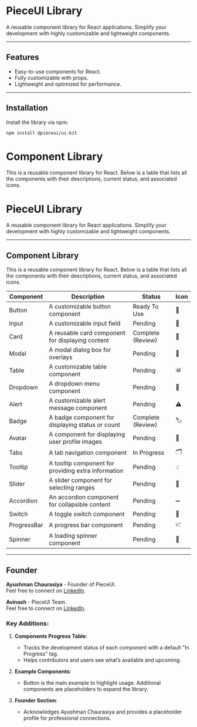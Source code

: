 # PieceUI Library

A reusable component library for React applications. Simplify your development with highly customizable and lightweight components.

---

## Features

- Easy-to-use components for React.
- Fully customizable with props.
- Lightweight and optimized for performance.

---

## Installation

Install the library via npm:

```bash
npm install @pieceui/ui-kit

```

# Component Library

This is a reusable component library for React. Below is a table that lists all the components with their descriptions, current status, and associated icons.

# PieceUI Library

A reusable component library for React applications. Simplify your development with highly customizable and lightweight components.

---
## Component Library

This is a reusable component library for React. Below is a table that lists all the components with their descriptions, current status, and associated icons.

| Component     | Description                                               | Status       | Icon        |
|---------------|-----------------------------------------------------------|--------------|-------------|
| Button        | A customizable button component                           | Ready To Use  | 🔘           |
| Input         | A customizable input field                                | Pending      | 📝           |
| Card          | A reusable card component for displaying content          | Complete (Review)  | 📄           |
| Modal         | A modal dialog box for overlays                           | Pending      | 🛑           |
| Table         | A customizable table component                            | Pending      | 📊           |
| Dropdown      | A dropdown menu component                                 | Pending      | 🔽           |
| Alert         | A customizable alert message component                    | Pending      | ⚠️           |
| Badge         | A badge component for displaying status or count          | Complete (Review)      | 🏷️           |
| Avatar        | A component for displaying user profile images            | Pending      | 👤           |
| Tabs          | A tab navigation component                                | In Progress      | 🗂️           |
| Tooltip       | A tooltip component for providing extra information       | Pending      | 💡           |
| Slider        | A slider component for selecting ranges                   | Pending      | 📏           |
| Accordion     | An accordion component for collapsible content            | Pending      | ➖           |
| Switch        | A toggle switch component                                 | Pending      | 🔲           |
| ProgressBar   | A progress bar component                                  | Pending      | 📈           |
| Spinner       | A loading spinner component                               | Pending      | 🔄           |

---

## Founder

**Ayushman Chaurasiya** - Founder of PieceUI.  
Feel free to connect on [LinkedIn](https://in.linkedin.com/in/ayushman-chaurasiya-4983121b6).


**Avinash** - PieceUI Team.  
Feel free to connect on [LinkedIn](https://in.linkedin.com/).


### Key Additions:

1. **Components Progress Table**:
   - Tracks the development status of each component with a default "In Progress" tag.
   - Helps contributors and users see what’s available and upcoming.

2. **Example Components**:
   - Button is the main example to highlight usage. Additional components are placeholders to expand the library.

3. **Founder Section**:
   - Acknowledges Ayushman Chaurasiya and provides a placeholder profile for professional connections.
